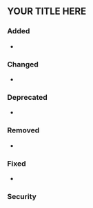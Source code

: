 ## YOUR TITLE HERE
### Added
-
### Changed
-
### Deprecated
-
### Removed
-
### Fixed
-
### Security
